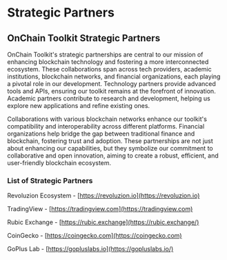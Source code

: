 # Strategic Partners

## OnChain Toolkit Strategic Partners

OnChain Toolkit's strategic partnerships are central to our mission of enhancing blockchain technology and fostering a more interconnected ecosystem. These collaborations span across tech providers, academic institutions, blockchain networks, and financial organizations, each playing a pivotal role in our development. Technology partners provide advanced tools and APIs, ensuring our toolkit remains at the forefront of innovation. Academic partners contribute to research and development, helping us explore new applications and refine existing ones.&#x20;

Collaborations with various blockchain networks enhance our toolkit's compatibility and interoperability across different platforms. Financial organizations help bridge the gap between traditional finance and blockchain, fostering trust and adoption. These partnerships are not just about enhancing our capabilities, but they symbolize our commitment to collaborative and open innovation, aiming to create a robust, efficient, and user-friendly blockchain ecosystem.

### List of Strategic Partners

Revoluzion Ecosystem - [https://revoluzion.io](https://revoluzion.io)

TradingView - [https://tradingview.com](https://tradingview.com)

Rubic Exchange - [https://rubic.exchange](https://rubic.exchange/)

CoinGecko - [https://coingecko.com](https://coingecko.com)

GoPlus Lab - [https://gopluslabs.io](https://gopluslabs.io/)
